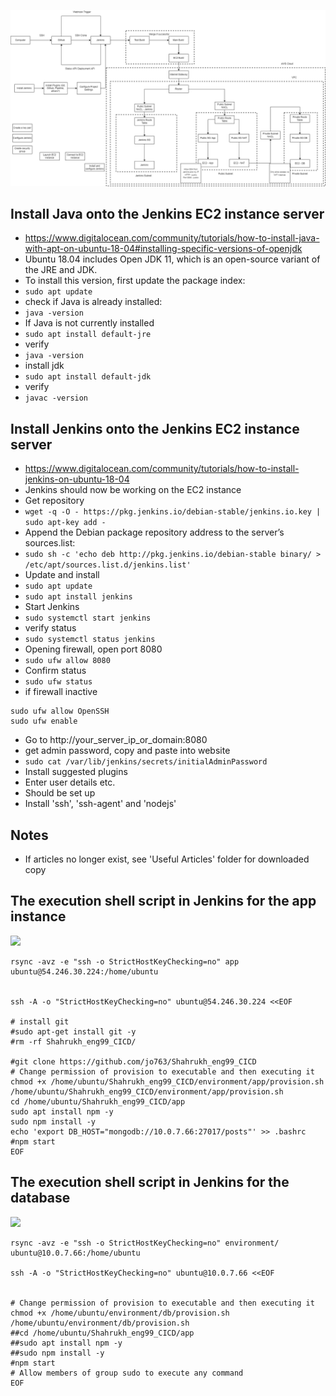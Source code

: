 ![](diagrams/Jenkins_Diagram.png)

## Install Java onto the Jenkins EC2 instance server
- https://www.digitalocean.com/community/tutorials/how-to-install-java-with-apt-on-ubuntu-18-04#installing-specific-versions-of-openjdk
- Ubuntu 18.04 includes Open JDK 11, which is an open-source variant of the JRE and JDK.
- To install this version, first update the package index:
- `sudo apt update`
- check if Java is already installed:
- `java -version`
- If Java is not currently installed
- `sudo apt install default-jre`
- verify
- `java -version`
- install jdk
- `sudo apt install default-jdk`
- verify
- `javac -version`
## Install Jenkins onto the Jenkins EC2 instance server
- https://www.digitalocean.com/community/tutorials/how-to-install-jenkins-on-ubuntu-18-04
- Jenkins should now be working on the EC2 instance
- Get repository
- `wget -q -O - https://pkg.jenkins.io/debian-stable/jenkins.io.key | sudo apt-key add -`
- Append the Debian package repository address to the server’s sources.list:
- `sudo sh -c 'echo deb http://pkg.jenkins.io/debian-stable binary/ > /etc/apt/sources.list.d/jenkins.list'`
- Update and install
- `sudo apt update`
- `sudo apt install jenkins`
- Start Jenkins
- `sudo systemctl start jenkins`
- verify status
- `sudo systemctl status jenkins`
- Opening firewall, open port 8080
- `sudo ufw allow 8080`
- Confirm status
- `sudo ufw status`
- if firewall inactive
```
sudo ufw allow OpenSSH
sudo ufw enable
```
- Go to http://your_server_ip_or_domain:8080
- get admin password, copy and paste into website
- `sudo cat /var/lib/jenkins/secrets/initialAdminPassword`
- Install suggested plugins
- Enter user details etc.
- Should be set up
- Install 'ssh', 'ssh-agent' and 'nodejs'


## Notes
- If articles no longer exist, see 'Useful Articles' folder for downloaded copy
## The execution shell script in Jenkins for the app instance
![](Videos/jenkins_app.gif)
```
rsync -avz -e "ssh -o StrictHostKeyChecking=no" app ubuntu@54.246.30.224:/home/ubuntu


ssh -A -o "StrictHostKeyChecking=no" ubuntu@54.246.30.224 <<EOF

# install git
#sudo apt-get install git -y
#rm -rf Shahrukh_eng99_CICD/

#git clone https://github.com/jo763/Shahrukh_eng99_CICD
# Change permission of provision to executable and then executing it
chmod +x /home/ubuntu/Shahrukh_eng99_CICD/environment/app/provision.sh
/home/ubuntu/Shahrukh_eng99_CICD/environment/app/provision.sh
cd /home/ubuntu/Shahrukh_eng99_CICD/app
sudo apt install npm -y
sudo npm install -y
echo 'export DB_HOST="mongodb://10.0.7.66:27017/posts"' >> .bashrc
#npm start
EOF
```


## The execution shell script in Jenkins for the database
![](Videos/jenkins_db.gif)
```
rsync -avz -e "ssh -o StrictHostKeyChecking=no" environment/ ubuntu@10.0.7.66:/home/ubuntu

ssh -A -o "StrictHostKeyChecking=no" ubuntu@10.0.7.66 <<EOF


# Change permission of provision to executable and then executing it
chmod +x /home/ubuntu/environment/db/provision.sh
/home/ubuntu/environment/db/provision.sh
##cd /home/ubuntu/Shahrukh_eng99_CICD/app
##sudo apt install npm -y
##sudo npm install -y
#npm start
# Allow members of group sudo to execute any command
EOF
```

